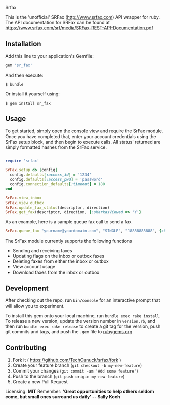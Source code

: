 Srfax

This is the 'unofficial' SRFax (http://www.srfax.com) API wrapper for ruby.  The API documentation for SRFax can be found at https://www.srfax.com/srf/media/SRFax-REST-API-Documentation.pdf

## Installation

Add this line to your application's Gemfile:

```ruby
gem 'sr_fax'
```

And then execute:

    $ bundle

Or install it yourself using:

    $ gem install sr_fax

## Usage

To get started, simply open the console view and require the SrFax module.  Once you have completed that, enter your account credentials using the SrFax setup block, and then begin to execute calls. All status' returned are simply formatted hashes from the SrFax service.

```ruby

require 'srfax'

SrFax.setup do |config|
  config.defaults[:access_id] = '1234'
  config.defaults[:access_pwd] = 'password'
  config.connection_defaults[:timeout] = 180
end

SrFax.view_inbox
SrFax.view_outbox
SrFax.update_fax_status(descriptor, direction)
SrFax.get_fax(descriptor, direction, {:sMarkasViewed => 'Y'}
```

As an example, here is a sample queue fax call to send a fax

```ruby
SrFax.queue_fax "yourname@yourdomain.com", "SINGLE", "18888888888", {sFileName_1: "file1.txt", sFileContent_1: Base64.encode64("Sample Fax")}
```

The SrFax module currently supports the following functions
  - Sending and receiving faxes
  - Updating flags on the inbox or outbox faxes
  - Deleting faxes from either the inbox or outbox
  - View account usage
  - Download faxes from the inbox or outbox

## Development

After checking out the repo, run `bin/console` for an interactive prompt that will allow you to experiment.

To install this gem onto your local machine, run `bundle exec rake install`. To release a new version, update the version number in `version.rb`, and then run `bundle exec rake release` to create a git tag for the version, push git commits and tags, and push the `.gem` file to [rubygems.org](https://rubygems.org).

## Contributing

1. Fork it ( https://github.com/TechCanuck/srfax/fork )
2. Create your feature branch (`git checkout -b my-new-feature`)
3. Commit your changes (`git commit -am 'Add some feature'`)
4. Push to the branch (`git push origin my-new-feature`)
5. Create a new Pull Request

Licensing: **MIT**
Remember: **'Great opportunities to help others seldom come, but small ones surround us daily' -- Sally Koch**
